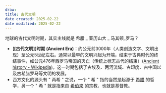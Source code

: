 ```yaml
---
draw:
title: 古代文明
date created: 2025-02-22
date modified: 2025-02-22
---
```


地球的古代文明时期，其实主线就是 希腊 _ 亚历山大 _ 马其顿_罗马？

- **[[古代文明]]时期 (Ancient Era)**：约公元前3000年（人类创造文字、文明出现）至公元5世纪左右。通常以最早的文明兴起为开端，结束于古典时代的终结事件，如公元476年西罗马帝国的灭亡（传统上标志古代的结束）([Ancient history - Wikipedia](https://en.wikipedia.org/wiki/Ancient_history#:~:text=Ancient%20history%20is%20a%20time,considered%20to%20begin%20with%20the))。这一时期包括了古埃及、两河流域、古印度、古中国以及古希腊罗马等文明的发展。
- 西方文化的源头有 " 两希 " 之说，一个 " 希 " 指的当然是起源于 [希腊](希腊.md) 的哲学，另一个 " 希 " 就是指来自 [希伯来](希伯来) 的宗教，也就是基督教。
